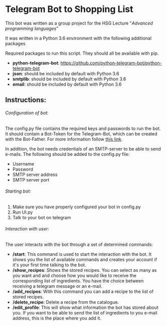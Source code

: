 # Telegram Bot to Shopping List

This bot was written as a group project for the HSG Lecture "*Advanced programming languages*"

It was written in a Python 3.6 environment with the following additional packages

Required packages to run this script. They should all be available with pip.
 - **python-telegram-bot**: https://github.com/python-telegram-bot/python-telegram-bot
 - **json**: should be included by default with Python 3.6
 - **smtplib**: should be included by default with Python 3.6
 - **email**: should be included by default with Python 3.6
 
 
 ## Instructions:
 
 ###### Configuration of bot:
 The config.py file contains the required keys and passwords to run the bot.
 It should contain a Bot-Token for the Telegram-Bot, which can be created with the Bot-Father. For more information follow [this link](https://core.telegram.org/bots). 
 
In addition, the bot needs credentials of an SMTP-server to be able to send e-mails. The following should be added to the config.py file:
  - Username
  - Password
  - SMTP server address
  - SMTP server port
 
 ###### Starting bot:
 1. Make sure you have properly configured your bot in config.py
 2. Run UI.py
 3. Talk to your bot on telegram
 
 ###### Interaction with user:
 The user interacts with the bot through a set of determined commands:
  - **/start**: This command is used to start the interaction with the bot. It shows you the list of available commands and creates your account if it's your first time talking to the bot.
  - **/show_recipes**: Shows the stored recipes. You can select as many as you want and and choose how you would like to receive the corresponding list of ingredients. You have the choice between receiving a telegram message or an e-mail.
  - **/add_recipes**: With this command you can add a recipe to the list of stored recipes.
  - **/delete_recipe**: Delete a recipe from the catalogue.
  - **/edit_profile**: This will show what information the bot has stored about you. If you want to be able to send the list of ingredients to you e-mail address, this is the place where you add it.

